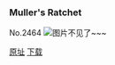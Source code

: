 ### Muller's Ratchet
No.2464
![图片不见了~~~](https://imgs.xkcd.com/comics/mullers_ratchet.png)

[原址](https://xkcd.com//2464) [下载](https://imgs.xkcd.com/comics/mullers_ratchet.png)

